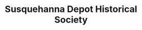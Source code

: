 ---
layout: repo
title: "Susquehanna Depot Historical Society"
id: 15354
permalink: repos/15354/
---